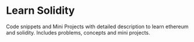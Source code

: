 # Learn Solidity
Code snippets and Mini Projects with detailed description to learn ethereum and solidity. Includes problems, concepts and mini projects.
